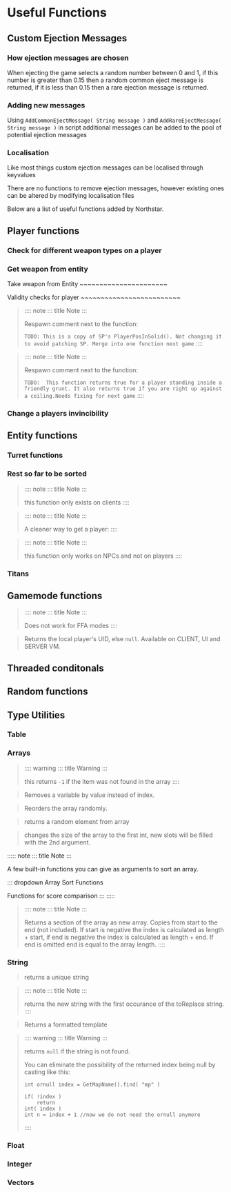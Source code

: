 # Useful Functions

## Custom Ejection Messages

### How ejection messages are chosen

When ejecting the game selects a random number between 0 and 1, if this
number is greater than 0.15 then a random common eject message is
returned, if it is less than 0.15 then a rare ejection message is
returned.

### Adding new messages

Using `AddCommonEjectMessage( String message )` and
`AddRareEjectMessage( String message )` in script additional messages
can be added to the pool of potential ejection messages

### Localisation

Like most things custom ejection messages can be localised through
keyvalues

There are no functions to remove ejection messages, however existing
ones can be altered by modifying localisation files

Below are a list of useful functions added by Northstar.

## Player functions

### Check for different weapon types on a player

### Get weapon from entity

Take weapon from Entity \~\~\~\~\~\~\~\~\~\~\~\~\~\~\~\~\~\~\~\~\~\~

Validity checks for player
\~\~\~\~\~\~\~\~\~\~\~\~\~\~\~\~\~\~\~\~\~\~\~\~\~

> :::: note
> ::: title
> Note
> :::
>
> Respawn comment next to the function:
>
> `TODO: This is a copy of SP's PlayerPosInSolid(). Not changing it to avoid patching SP. Merge into one function next game`
> ::::

> :::: note
> ::: title
> Note
> :::
>
> Respawn comment next to the function:
>
> `TODO:  This function returns true for a player standing inside a friendly grunt. It also returns true if you are right up against a ceiling.Needs fixing for next game`
> ::::

### Change a players invincibility

## Entity functions

### Turret functions

### Rest so far to be sorted

> :::: note
> ::: title
> Note
> :::
>
> this function only exists on clients
> ::::

> :::: note
> ::: title
> Note
> :::
>
> A cleaner way to get a player:
> ::::

> :::: note
> ::: title
> Note
> :::
>
> this function only works on NPCs and not on players
> ::::

### Titans

## Gamemode functions

> :::: note
> ::: title
> Note
> :::
>
> Does not work for FFA modes
> ::::

> Returns the local player\'s UID, else `null`. Available on CLIENT, UI
> and SERVER VM.

## Threaded conditonals

## Random functions

## Type Utilities

### Table

### Arrays

> :::: warning
> ::: title
> Warning
> :::
>
> this returns `-1` if the item was not found in the array
> ::::

> Removes a variable by value instead of index.

> Reorders the array randomly.

> returns a random element from array

> changes the size of the array to the first int, new slots will be
> filled with the 2nd argument.

::::: note
::: title
Note
:::

A few built-in functions you can give as arguments to sort an array.

::: dropdown
Array Sort Functions

Functions for score comparison
:::
:::::

> :::: note
> ::: title
> Note
> :::
>
> Returns a section of the array as new array. Copies from start to the
> end (not included). If start is negative the index is calculated as
> length + start, if end is negative the index is calculated as length +
> end. If end is omitted end is equal to the array length.
> ::::

### String

> returns a unique string

> :::: note
> ::: title
> Note
> :::
>
> returns the new string with the first occurance of the toReplace
> string.
> ::::

> Returns a formatted template

> :::: warning
> ::: title
> Warning
> :::
>
> returns `null` if the string is not found.
>
> You can eliminate the possibility of the returned index being null by
> casting like this:
>
> ``` 
> int ornull index = GetMapName().find( "mp" )
>
> if( !index )
>     return
> int( index )
> int n = index + 1 //now we do not need the ornull anymore
> ```
> ::::

### Float

### Integer

### Vectors
